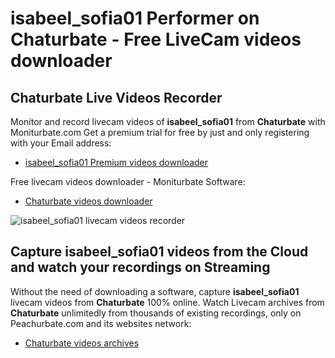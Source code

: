 # isabeel_sofia01 Performer on Chaturbate - Free LiveCam videos downloader

## Chaturbate Live Videos Recorder

Monitor and record livecam videos of **isabeel_sofia01** from **Chaturbate** with Moniturbate.com
Get a premium trial for free by just and only registering with your Email address:
* [isabeel_sofia01 Premium videos downloader](https://moniturbate.com/request-demo-licence-key.html)

Free livecam videos downloader - Moniturbate Software:
* [Chaturbate videos downloader](https://moniturbate.com/moniturbate-download-software.html)

![isabeel_sofia01 livecam videos recorder](https://peachurnet.com/templates/moniturbate-software.png)


## Capture isabeel_sofia01 videos from the Cloud and watch your recordings on Streaming

Without the need of downloading a software, capture **isabeel_sofia01** livecam videos from **Chaturbate** 100% online.
Watch Livecam archives from **Chaturbate** unlimitedly from thousands of existing recordings, only on Peachurbate.com and its websites network:
* [Chaturbate videos archives](https://peachurnet.com/)